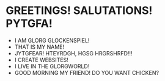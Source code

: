 # GREETINGS! SALUTATIONS! PYTGFA!
* I AM GLORG GLOCKENSPIEL!
* THAT IS MY NAME!
* JYTGFEAR! HTEYRDGH, HGSG HRGRSHRFD!!!
* I CREATE WEBSITES!
* I LIVE IN THE GLORGWORLD!
* GOOD MORNING MY FRIEND! DO YOU WANT CHICKEN?
